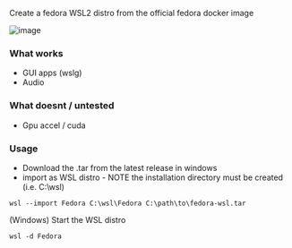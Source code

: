 Create a fedora WSL2 distro from the official fedora docker image

![image](https://github.com/xtenduke/wslfedora/assets/5002212/1abc66a2-6b1b-4f66-88e2-906ae227e99e)


### What works
- GUI apps (wslg)
- Audio

### What doesnt / untested
- Gpu accel / cuda

### Usage
- Download the .tar from the latest release in windows
- import as WSL distro - NOTE the installation directory must be created (i.e. C:\wsl)
```
wsl --import Fedora C:\wsl\Fedora C:\path\to\fedora-wsl.tar
```

(Windows) Start the WSL distro
```
wsl -d Fedora
```
